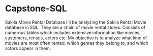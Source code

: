 # Capstone-SQL
Sakila Movie Rental Database
I'll be analyzing the Sakila Rental Movie database in SQL. They are a chain of movie rental stores. Consists of numerous tables which includes extensive information like movies, customers, rentals, actors etc. My objective is to analyze what kind of movies are most often rented, which genres they belong to, and which actors appear in them.
